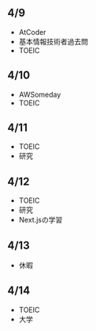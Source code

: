 ## 4/9<br>
  - AtCoder
  - 基本情報技術者過去問
  - TOEIC
  
## 4/10<br>
  - AWSomeday
  - TOEIC

## 4/11<br>
  - TOEIC
  - 研究

## 4/12<br>
  - TOEIC
  - 研究
  - Next.jsの学習

## 4/13<br>
  - 休暇

## 4/14<br>
  - TOEIC
  - 大学
